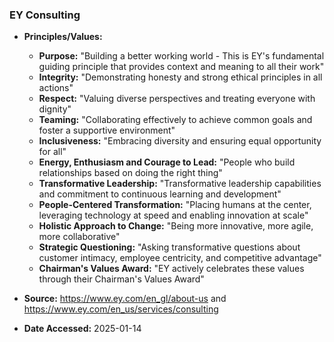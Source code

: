 ### EY Consulting

- **Principles/Values:**
  - **Purpose:** "Building a better working world - This is EY's fundamental guiding principle that provides context and meaning to all their work"
  - **Integrity:** "Demonstrating honesty and strong ethical principles in all actions"
  - **Respect:** "Valuing diverse perspectives and treating everyone with dignity"
  - **Teaming:** "Collaborating effectively to achieve common goals and foster a supportive environment"
  - **Inclusiveness:** "Embracing diversity and ensuring equal opportunity for all"
  - **Energy, Enthusiasm and Courage to Lead:** "People who build relationships based on doing the right thing"
  - **Transformative Leadership:** "Transformative leadership capabilities and commitment to continuous learning and development"
  - **People-Centered Transformation:** "Placing humans at the center, leveraging technology at speed and enabling innovation at scale"
  - **Holistic Approach to Change:** "Being more innovative, more agile, more collaborative"
  - **Strategic Questioning:** "Asking transformative questions about customer intimacy, employee centricity, and competitive advantage"
  - **Chairman's Values Award:** "EY actively celebrates these values through their Chairman's Values Award"

- **Source:** https://www.ey.com/en_gl/about-us and https://www.ey.com/en_us/services/consulting
- **Date Accessed:** 2025-01-14